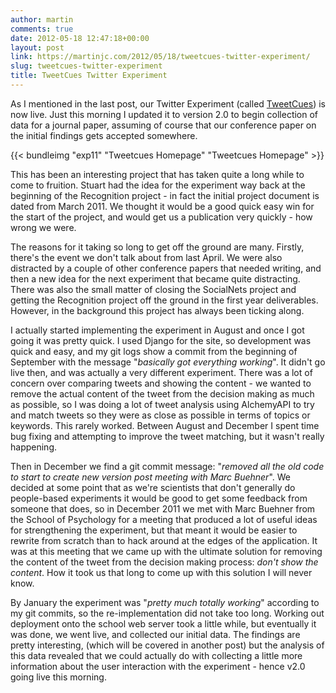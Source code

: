 ```yaml
---
author: martin
comments: true
date: 2012-05-18 12:47:18+00:00
layout: post
link: https://martinjc.com/2012/05/18/tweetcues-twitter-experiment/
slug: tweetcues-twitter-experiment
title: TweetCues Twitter Experiment
---
```


As I mentioned in the last post, our Twitter Experiment (called [TweetCues](http://www.cs.cf.ac.uk/recognition/twitterexp/)) is now live. Just this morning I updated it to version 2.0 to begin collection of data for a journal paper, assuming of course that our conference paper on the initial findings gets accepted somewhere.

{{< bundleimg "exp11" "Tweetcues Homepage" "Tweetcues Homepage" >}}

This has been an interesting project that has taken quite a long while to come to fruition. Stuart had the idea for the experiment way back at the beginning of the Recognition project - in fact the initial project document is dated from March 2011. We thought it would be a good quick easy win for the start of the project, and would get us a publication very quickly - how wrong we were.

The reasons for it taking so long to get off the ground are many. Firstly, there's the event we don't talk about from last April. We were also distracted by a couple of other conference papers that needed writing, and then a new idea for the next experiment that became quite distracting. There was also the small matter of closing the SocialNets project and getting the Recognition project off the ground in the first year deliverables. However, in the background this project has always been ticking along.

I actually started implementing the experiment in August and once I got going it was pretty quick. I used Django for the site, so development was quick and easy, and my git logs show a commit from the beginning of September with the message "_basically got everything working_". It didn't go live then, and was actually a very different experiment. There was a lot of concern over comparing tweets and showing the content - we wanted to remove the actual content of the tweet from the decision making as much as possible, so I was doing a lot of tweet analysis using AlchemyAPI to try and match tweets so they were as close as possible in terms of topics or keywords. This rarely worked. Between August and December I spent time bug fixing and attempting to improve the tweet matching, but it wasn't really happening.

Then in December we find a git commit message: "_removed all the old code to start to create new version post meeting with Marc Buehner_". We decided at some point that as we're scientists that don't generally do people-based experiments it would be good to get some feedback from someone that does, so in December 2011 we met with Marc Buehner from the School of Psychology for a meeting that produced a lot of useful ideas for strengthening the experiment, but that meant it would be easier to rewrite from scratch than to hack around at the edges of the application. It was at this meeting that we came up with the ultimate solution for removing the content of the tweet from the decision making process: _don't show the content_. How it took us that long to come up with this solution I will never know.

By January the experiment was "_pretty much totally working_" according to my git commits, so the re-implementation did not take too long. Working out deployment onto the school web server took a little while, but eventually it was done, we went live, and collected our initial data. The findings are pretty interesting, (which will be covered in another post) but the analysis of this data revealed that we could actually do with collecting a little more information about the user interaction with the experiment - hence v2.0 going live this morning.
